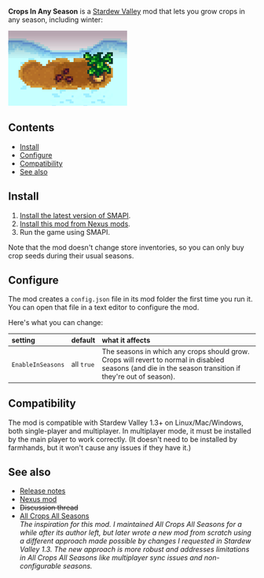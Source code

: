 **Crops In Any Season** is a [Stardew Valley](http://stardewvalley.net/) mod that lets you grow
crops in any season, including winter:

![](screenshot.png)

## Contents
* [Install](#install)
* [Configure](#configure)
* [Compatibility](#compatibility)
* [See also](#see-also)

## Install
1. [Install the latest version of SMAPI](https://smapi.io/).
2. [Install this mod from Nexus mods](https://www.nexusmods.com/stardewvalley/mods/3000).
3. Run the game using SMAPI.

Note that the mod doesn't change store inventories, so you can only buy crop seeds during their
usual seasons.

## Configure
The mod creates a `config.json` file in its mod folder the first time you run it. You can open that
file in a text editor to configure the mod.

Here's what you can change:

setting              | default    | what it affects
:------------------- | :--------- | :------------------
`EnableInSeasons`    | all `true` | The seasons in which any crops should grow. Crops will revert to normal in disabled seasons (and die in the season transition if they're out of season).

## Compatibility
The mod is compatible with Stardew Valley 1.3+ on Linux/Mac/Windows, both single-player and
multiplayer. In multiplayer mode, it must be installed by the main player to work correctly. (It
doesn't need to be installed by farmhands, but it won't cause any issues if they have it.)

## See also
* [Release notes](release-notes.md)
* [Nexus mod](https://www.nexusmods.com/stardewvalley/mods/3000)
* ~~Discussion thread~~
* [All Crops All Seasons](https://www.nexusmods.com/stardewvalley/mods/170)  
  _The inspiration for this mod. I maintained All Crops All Seasons for a while after its author
  left, but later wrote a new mod from scratch using a different approach made possible by changes
  I requested in Stardew Valley 1.3. The new approach is more robust and addresses limitations in
  All Crops All Seasons like multiplayer sync issues and non-configurable seasons._
